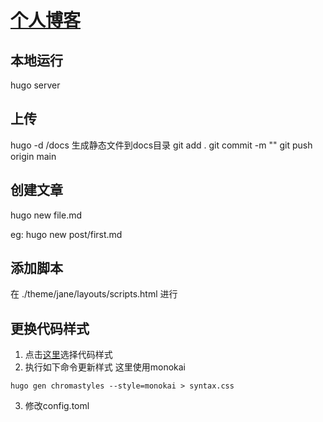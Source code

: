 # [个人博客](https://bufferflies.github.io/)
## 本地运行
hugo server

## 上传
hugo -d /docs  生成静态文件到docs目录
git add .
git commit -m ""
git push origin main 

## 创建文章

hugo new file.md

eg:
hugo new post/first.md


## 添加脚本
在 ./theme/jane/layouts/scripts.html 进行

## 更换代码样式
1. 点击[这里](https://xyproto.github.io/splash/docs/)选择代码样式
2. 执行如下命令更新样式  这里使用monokai

```
hugo gen chromastyles --style=monokai > syntax.css
```

3. 修改config.toml